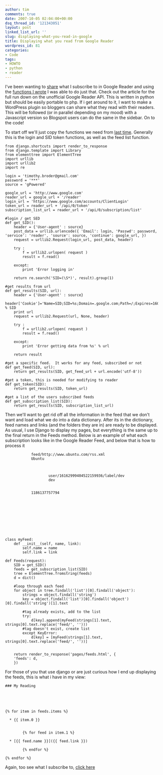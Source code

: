 ```yaml
---
author: tim
comments: true
date: 2007-10-05 02:04:00+00:00
dsq_thread_id: '121343051'
layout: post
linked_list_url: ''
slug: displaying-what-you-read-in-google
title: Displaying what you read from Google Reader
wordpress_id: 81
categories:
- Code
tags:
- HOWTO
- python
- reader
---
```


I've been wanting to [share](http://www.gpowered.net/g/feeds/) what I
subscribe to in Google Reader and using the [functions I
wrote](http://gpowered.blogspot.com/2007/08/google-reader-api-functions.html)
I was able to do just that. Check out the article for the full run down on the
unofficial Google Reader API. This is written in python but should be easily
portable to php. If i get around to it, I want to make a WordPress plugin so
bloggers can share what they read with their readers. This will be followed
(or in parallel depending on my mood) with a Javascript version so Blogspot
users can do the same in the sidebar. On to the code!  
  
To start off we'll just copy the functions we need from [last
time](http://gpowered.blogspot.com/2007/08/google-reader-api-functions.html).
Generally this is the login and SID token functions, as well as the feed list
function.  
  

    
    
    from django.shortcuts import render_to_response
    from django.template import Library
    from elementtree import ElementTree   
    import urllib
    import urllib2
    import re
    
    login = 'timothy.broder@gmail.com'
    password = '***'
    source = 'gPowered'
    
    google_url = 'http://www.google.com'
    reader_url = google_url + '/reader'
    login_url = 'https://www.google.com/accounts/ClientLogin'
    token_url = reader_url + '/api/0/token'
    subscription_list_url = reader_url + '/api/0/subscription/list'
    
    #login / get SED
    def get_SID():
        header = {'User-agent' : source}
        post_data = urllib.urlencode({ 'Email': login, 'Passwd': password, 'service': 'reader', 'source': source, 'continue': google_url, })
        request = urllib2.Request(login_url, post_data, header)
       
        try :
            f = urllib2.urlopen( request )
            result = f.read()
       
        except:
            print 'Error logging in'
           
        return re.search('SID=(\S*)', result).group(1)
    
    #get results from url
    def get_results(SID, url):
        header = {'User-agent' : source}
        header['Cookie']='Name=SID;SID=%s;Domain=.google.com;Path=/;Expires=160000000000' % SID
        print url
        request = urllib2.Request(url, None, header)
       
        try :
            f = urllib2.urlopen( request )
            result = f.read()
       
        except:
            print 'Error getting data from %s' % url
       
        return result
    
    #get a specific feed.  It works for any feed, subscribed or not
    def get_feed(SID, url):
        return get_results(SID, get_feed_url + url.encode('utf-8'))
       
    #get a token, this is needed for modifying to reader
    def get_token(SID):
        return get_results(SID, token_url)
    
    #get a list of the users subscribed feeds
    def get_subscription_list(SID):
        return get_results(SID, subscription_list_url)
    

  
  
Then we'll want to get rid off all the information in the feed that we don't
want and load what we do into a data dictionary. After its in the dictionary,
feed names and links (and the folders they are in) are ready to be displayed.
As usual, I use Django to display my pages, but everything is the same up to
the final return in the Feeds method. Below is an example of what each
subscription looks like in the Google Reader Feed, and below that is how to
process it  
  

    
    
    
    
                feed/http://www.ubuntu.com/rss.xml
                Ubuntu
                
    
                    
                        user/16162999404522159936/label/dev
                        dev
                    
                
                1186137757794
            
    
    
    

  
  

    
    
    class myFeed:
        def __init__(self, name, link):
            self.name = name
            self.link = link
    
    def Feeds(request):
        SID = get_SID()
        feeds = get_subscription_list(SID)
        tree = ElementTree.fromstring(feeds)
        d = dict()   
    
        #loop through each feed   
        for object in tree.findall('list')[0].findall('object'):
            strings = object.findall('string')
            key = object.findall('list')[0].findall('object')[0].findall('string')[1].text
           
            #tag already exists, add to the list
            try:
                d[key].append(myFeed(strings[1].text, strings[0].text.replace('feed/', '')))
            #tag doesn't exist, create list
            except KeyError:
                d[key] = [myFeed(strings[1].text, strings[0].text.replace('feed/', ''))]
    
           
        return render_to_response('pages/feeds.html', {
        'feeds': d,
        })
    

  
  
For those of you that use django or are just curious how I end up displaying
the feeds, this is what i have in my view:  
  

    
    
    
    
    ### My Reading
    
    
    
    
    
    {% for item in feeds.items %}
    
      * {{ item.0 }}
    
        
            {% for feed in item.1 %}
            
      * [{{ feed.name }}]({{ feed.link }})
    
            {% endfor %}   
        
    {% endfor %}
    
    

  
  
Again, too see what I subscribe to, [click
here](http://www.gpowered.net/g/feeds/)

